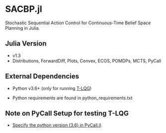 # SACBP.jl
Stochastic Sequential Action Control for Continuous-Time Belief Space Planning in Julia.

## Julia Version
* v1.3
* Distributions, ForwardDiff, Plots, Convex, ECOS, POMDPs, MCTS, PyCall

## External Dependencies
* Python v3.6+ (only for running [T-LQG](https://ieeexplore.ieee.org/document/7989080))
- Python requirements are found in python_requirements.txt

## Note on PyCall Setup for testing T-LQG
- [Specify the python version (3.6) in PyCall.jl](https://github.com/JuliaPy/PyCall.jl#specifying-the-python-version).
